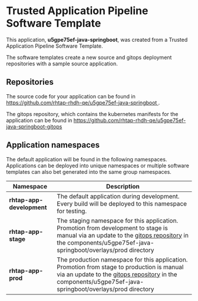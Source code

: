 # Trusted Application Pipeline Software Template

This application, **u5gpe75ef-java-springboot**, was created from a Trusted Application Pipeline Software Template.

The software templates create a new source and gitops deployment repositories with a sample source application. 

## Repositories

The source code for your application can be found in [https://github.com/rhtap-rhdh-qe/u5gpe75ef-java-springboot ](https://github.com/rhtap-rhdh-qe/u5gpe75ef-java-springboot ).
 
The gitops repository, which contains the kubernetes manifests for the application can be found in 
[https://github.com/rhtap-rhdh-qe/u5gpe75ef-java-springboot-gitops ](https://github.com/rhtap-rhdh-qe/u5gpe75ef-java-springboot-gitops ) 

## Application namespaces 

The default application will be found in the following namespaces. Applications can be deployed into unique namespaces or multiple software templates can also bet generated into the same group namespaces.  

|  Namespace   |  Description   |  
| -------- | -------- |   
| **rhtap-app-development** | The default application during development. Every build will be deployed to this namespace for testing. | 
| **rhtap-app-stage** | The staging namespace for this application. Promotion from development to stage is manual via an update to the [gitops repository](https://github.com/rhtap-rhdh-qe/u5gpe75ef-java-springboot-gitops ) in the components/u5gpe75ef-java-springboot/overlays/prod directory |  
| **rhtap-app-prod** | The production namespace for this application. Promotion from stage to production is manual via an update to the [gitops repository](https://github.com/rhtap-rhdh-qe/u5gpe75ef-java-springboot-gitops ) in the components/u5gpe75ef-java-springboot/overlays/prod directory | 